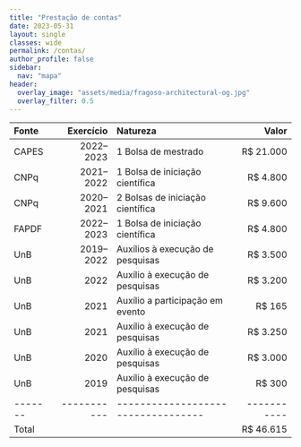 ```yaml
---
title: "Prestação de contas"
date: 2023-05-31
layout: single
classes: wide
permalink: /contas/
author_profile: false
sidebar:
  nav: "mapa"
header:
  overlay_image: "assets/media/fragoso-architectural-og.jpg"
  overlay_filter: 0.5
---
```


| Fonte | Exercício | Natureza                         |     Valor |
|:------|----------:|:---------------------------------|----------:|
| CAPES | 2022–2023 | 1 Bolsa de mestrado              | R$ 21.000 |
| CNPq  | 2021–2022 | 1 Bolsa de iniciação científica  |  R$ 4.800 |
| CNPq  | 2020–2021 | 2 Bolsas de iniciação científica |  R$ 9.600 |
| FAPDF | 2022–2023 | 1 Bolsa de iniciação científica  |  R$ 4.800 |
| UnB   | 2019–2022 | Auxílios à execução de pesquisas |  R$ 3.500 |
| UnB   |      2022 | Auxílio à execução de pesquisas  |  R$ 3.200 |
| UnB   |      2021 | Auxílio a participação em evento |    R$ 165 |
| UnB   |      2021 | Auxílio à execução de pesquisas  |  R$ 3.250 |
| UnB   |      2020 | Auxílio à execução de pesquisas  |  R$ 3.000 |
| UnB   |      2019 | Auxílio à execução de pesquisas  |    R$ 300 |
|-------|-----------|----------------------------------|-----------|
| Total |           |                                  | R$ 46.615 |


